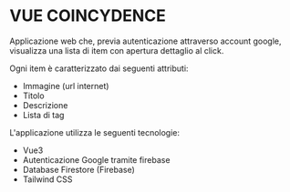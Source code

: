 # VUE COINCYDENCE

Applicazione web che, previa autenticazione attraverso account google, visualizza una lista di item con apertura dettaglio al click.

Ogni item è caratterizzato dai seguenti attributi:

* Immagine (url internet)
* Titolo
* Descrizione
* Lista di tag

L'applicazione utilizza le seguenti tecnologie:

* Vue3
* Autenticazione Google tramite firebase
* Database Firestore (Firebase)
* Tailwind CSS